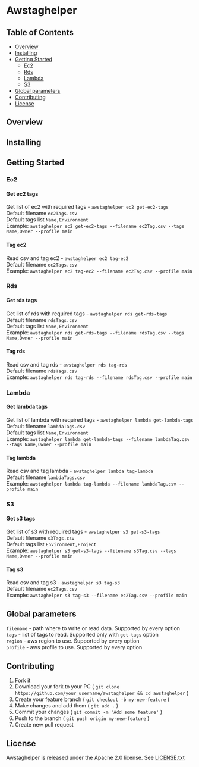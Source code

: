 # Awstaghelper

## Table of Contents

* [Overview](#overview)
* [Installing](#installing)
* [Getting Started](#getting-started)
  * [Ec2](#ec2)
  * [Rds](#rds)
  * [Lambda](#lambda)
  * [S3](#se)
* [Global parameters](#global-parameters)
* [Contributing](#contributing)
* [License](#license)

## Overview

## Installing

## Getting Started

### Ec2

#### Get ec2 tags

Get list of ec2 with required tags - `awstaghelper ec2 get-ec2-tags`  
Default filename `ec2Tags.csv`  
Default tags list `Name,Environment`  
Example:
 `awstaghelper ec2 get-ec2-tags --filename ec2Tag.csv --tags Name,Owner --profile main`

#### Tag ec2

Read csv and tag ec2 - `awstaghelper ec2 tag-ec2`  
Default filename `ec2Tags.csv`  
Example:
 `awstaghelper ec2 tag-ec2 --filename ec2Tag.csv --profile main`  

### Rds

#### Get rds tags

Get list of rds with required tags - `awstaghelper rds get-rds-tags`  
Default filename `rdsTags.csv`  
Default tags list `Name,Environment`  
Example:
 `awstaghelper rds get-rds-tags --filename rdsTag.csv --tags Name,Owner --profile main`

#### Tag rds

Read csv and tag rds - `awstaghelper rds tag-rds`  
Default filename `rdsTags.csv`  
Example:
 `awstaghelper rds tag-rds --filename rdsTag.csv --profile main`  

### Lambda

#### Get lambda tags

Get list of lambda with required tags - `awstaghelper lambda get-lambda-tags`  
Default filename `lambdaTags.csv`  
Default tags list `Name,Environment`  
Example:
 `awstaghelper lambda get-lambda-tags --filename lambdaTag.csv --tags Name,Owner --profile main`

#### Tag lambda

Read csv and tag lambda - `awstaghelper lambda tag-lambda`  
Default filename `lambdaTags.csv`  
Example:
 `awstaghelper lambda tag-lambda --filename lambdaTag.csv --profile main`  

### S3

#### Get s3 tags

Get list of s3 with required tags - `awstaghelper s3 get-s3-tags`  
Default filename `s3Tags.csv`  
Default tags list `Environment,Project`  
Example:
 `awstaghelper s3 get-s3-tags --filename s3Tag.csv --tags Name,Owner --profile main`

#### Tag s3

Read csv and tag s3 - `awstaghelper s3 tag-s3`  
Default filename `ec2Tags.csv`  
Example:
 `awstaghelper s3 tag-s3 --filename ec2Tag.csv --profile main`  

## Global parameters

`filename` - path where to write or read data. Supported by every option  
`tags` - list of tags to read. Supported only with `get-tags` option  
`region` - aws region to use. Supported by every option  
`profile` - aws profile to use. Supported by every option  

## Contributing

1. Fork it
2. Download your fork to your PC ( `git clone https://github.com/your_username/awstaghelper && cd awstaghelper` )
3. Create your feature branch ( `git checkout -b my-new-feature` )
4. Make changes and add them ( `git add .` )
5. Commit your changes ( `git commit -m 'Add some feature'` )
6. Push to the branch ( `git push origin my-new-feature` )
7. Create new pull request

## License

Awstaghelper is released under the Apache 2.0 license. See [LICENSE.txt](https://github.com/mpostument/awstaghelper/blob/master/LICENSE)
